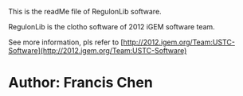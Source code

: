 This is the readMe file of RegulonLib software.

RegulonLib is the clotho software of 2012 iGEM software team.

See more information, pls refer to [http://2012.igem.org/Team:USTC-Software](http://2012.igem.org/Team:USTC-Software)

Author: Francis Chen
===
